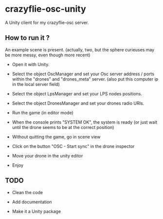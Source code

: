 # crazyflie-osc-unity

A Unity client for my crazyflie-osc server.

## How to run it ?

An example scene is present. (actually, two, but the sphere curieuses may be more messy, even though more recent)

* Open it with Unity.

* Select the object OscManager and set your Osc server address / ports within the "drones" and "drones_meta" server. (also put this computer ip in the local server field)

* Select the object LpsManager and set your LPS nodes positions.

* Select the object DronesManager and set your drones radio URIs.

* Run the game (in editor mode)

* When the console prints "SYSTEM OK", the system is ready (or just wait until the drone seems to be at the correct position)

* Without quitting the game, go in scene view

* Click on the button "OSC - Start sync" in the drone inspector

* Move your drone in the unity editor

* Enjoy

## TODO

* Clean the code

* Add documentation

* Make it a Unity package
